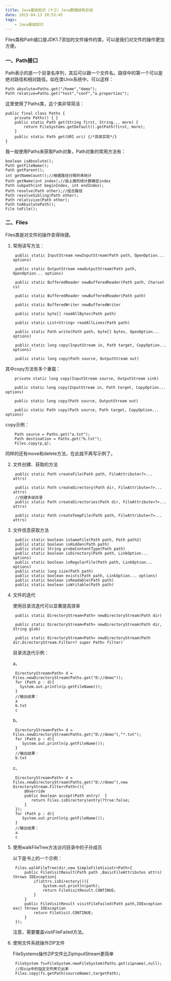 ```yaml
---
title: Java基础知识（十三）Java数据结构总结
date: 2015-04-13 10:53:45
tags: 
	- Java基础知识
---
```


Files类和Path接口是JDK1.7添加的文件操作的类，可以是我们对文件的操作更加方便。

### 一、Path接口
Path表示的是一个目录名序列，其后可以跟一个文件名。路径中的第一个可以是绝对路径和相对路径。如在类Unix系统中，可以这样：

	Path absolute=Paths.get("/home","demo");
	Path relative=Paths.get("test","conf","a.properties");
这里使用了Paths类，这个类非常简洁：

	public final class Paths {
	    private Paths() { }
	    public static Path get(String first, String... more) {
	        return FileSystems.getDefault().getPath(first, more);
	    }
	    public static Path get(URI uri) {/*具体实现*/}
	}	
	
我一般使用Paths来获取Path对象，Path对象的常用方法有：

	boolean isAbsolute();
	Path getFileName();
	Path getParent();
	int getNameCount();//根据路径分隔符来统计
	Path getName(int index);//由上面的统计数确定index
	Path subpath(int beginIndex, int endIndex);
	Path resolve(Path other);//组合路径
	Path resolveSibling(Path other);
	Path relativize(Path other);
	Path toAbsolutePath();
	File toFile();	

### 二、Files
Files类是对文件的操作变得快捷。

1. 常用读写方法：

		public static InputStream newInputStream(Path path, OpenOption... options)
	
		public static OutputStream newOutputStream(Path path, OpenOption... options)
		
		public static BufferedReader newBufferedReader(Path path, Charset cs)
		
		public static BufferedReader newBufferedReader(Path path)
		
		public static BufferedWriter newBufferedWriter
		
		public static byte[] readAllBytes(Path path)
		
		public static List<String> readAllLines(Path path)
		
		public static Path write(Path path, byte[] bytes, OpenOption... options)
		
		public static long copy(InputStream in, Path target, CopyOption... options)
		
		public static long copy(Path source, OutputStream out)
其中copy方法有多个重载：

		private static long copy(InputStream source, OutputStream sink)
	
		public static long copy(InputStream in, Path target, CopyOption... options)
		
		public static long copy(Path source, OutputStream out)
		
		public static Path copy(Path source, Path target, CopyOption... options)	
copy示例：

		Path source = Paths.get("a.txt");
		Path destination = Paths.get("b.txt");
		Files.copy(p,q);
同样的还有move和delete方法，在此就不再写示例了。		

2. 文件创建、获取的方法

		public static Path createFile(Path path, FileAttribute<?>... attrs)
	
		public static Path createDirectory(Path dir, FileAttribute<?>... attrs)
		//创建多级目录
		public static Path createDirectories(Path dir, FileAttribute<?>... attrs)
		
		public static Path createTempFile(Path path, FileAttribute<?>... attrs)
3. 文件信息获取方法

		public static boolean isSameFile(Path path, Path path2)
		public static boolean isHidden(Path path)
		public static String probeContentType(Path path)
		public static boolean isDirectory(Path path, LinkOption... options)
		public static boolean isRegularFile(Path path, LinkOption... options)
		public static long size(Path path)
		public static boolean exists(Path path, LinkOption... options)
		public static boolean isReadable(Path path)
		public static boolean isWritable(Path path)
4. 文件的迭代

	使用目录流迭代可以显著提高效率	

		public static DirectoryStream<Path> newDirectoryStream(Path dir)

		public static DirectoryStream<Path> newDirectoryStream(Path dir, String glob)
		
		public static DirectoryStream<Path> newDirectoryStream(Path dir,DirectoryStream.Filter<? super Path> filter)
	目录流迭代示例：
	
	a、
		
		DirectoryStream<Path> d = Files.newDirectoryStream(Paths.get("D://demo"));
		for (Path p : d){
		  System.out.println(p.getFileName());
		}
		//输出结果：
		a
		b.txt
		c
	b、
		
		DirectoryStream<Path> d = Files.newDirectoryStream(Paths.get("D://demo"),"*.txt");
		for (Path p : d){
		   System.out.println(p.getFileName());
		}
		//输出结果：
		b.txt
	c、

		DirectoryStream<Path> d = Files.newDirectoryStream(Paths.get("D://demo"),new DirectoryStream.Filter<Path>(){
		    @Override
		    public boolean accept(Path entry)  {
		       return Files.isDirectory(entry)?true:false;
		    }
	    });
	    for (Path p : d){
	       System.out.println(p.getFileName());
	    }
	    //输出结果：
	  	a
	    c

4. 使用walkFileTree方法访问目录中的子孙成员

	以下是书上的一个示例：
	
		Files.walkFileTree(dir,new SimpleFileVisiotr<Path>{
			public FileVisitResult(Path path ,BasicFileAttributes attrs) throws IOException{
				if(attrs.isDirectory()){
					System.out.println(path);
					return FileVisitResult.CONTINUE;
				}
			}
			public FileVisitResult visitFileFailed(Path path,IOException exc) throws IOException
				return FileVisit.CONTINUE;
			}
		});
	
	注意，需要覆盖visitFileFailed方法。
	
5. 使用文件系统操作ZIP文件

	FileSystems操作ZIP文件比ZipInputStream更简单
		
		FileSystem fs=FileSystem.newFileSystem(Paths.get(zipname),null);
		//将zip中的指定文件拷贝出来
		Files.copy(fs.getPath(sourceName),targetPath);
